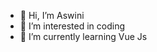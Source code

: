 - 👋 Hi, I’m Aswini
- 👀 I’m interested in coding
- 🌱 I’m currently learning Vue Js


<!---
Aswini93/Aswini93 is a ✨ special ✨ repository because its `README.md` (this file) appears on your GitHub profile.
You can click the Preview link to take a look at your changes.
--->

